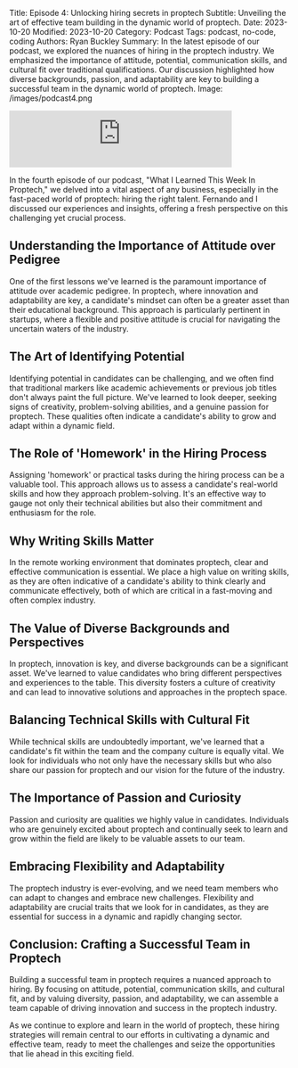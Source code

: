 Title: Episode 4: Unlocking hiring secrets in proptech
Subtitle: Unveiling the art of effective team building in the dynamic world of proptech.
Date: 2023-10-20
Modified: 2023-10-20
Category: Podcast
Tags: podcast, no-code, coding
Authors: Ryan Buckley
Summary: In the latest episode of our podcast, we explored the nuances of hiring in the proptech industry. We emphasized the importance of attitude, potential, communication skills, and cultural fit over traditional qualifications. Our discussion highlighted how diverse backgrounds, passion, and adaptability are key to building a successful team in the dynamic world of proptech.
Image: /images/podcast4.png


<iframe src="https://podcasters.spotify.com/pod/show/thisweekinproptech/embed/episodes/Is-it-possible-to-hire-well-reliably-e2b26me/a-aaha9b0" height="102px" width="400px" frameborder="0" scrolling="no"></iframe>

In the fourth episode of our podcast, "What I Learned This Week In Proptech," we delved into a vital aspect of any business, especially in the fast-paced world of proptech: hiring the right talent. Fernando and I discussed our experiences and insights, offering a fresh perspective on this challenging yet crucial process.

## Understanding the Importance of Attitude over Pedigree

One of the first lessons we've learned is the paramount importance of attitude over academic pedigree. In proptech, where innovation and adaptability are key, a candidate's mindset can often be a greater asset than their educational background. This approach is particularly pertinent in startups, where a flexible and positive attitude is crucial for navigating the uncertain waters of the industry.

## The Art of Identifying Potential

Identifying potential in candidates can be challenging, and we often find that traditional markers like academic achievements or previous job titles don't always paint the full picture. We've learned to look deeper, seeking signs of creativity, problem-solving abilities, and a genuine passion for proptech. These qualities often indicate a candidate's ability to grow and adapt within a dynamic field.

## The Role of 'Homework' in the Hiring Process

Assigning 'homework' or practical tasks during the hiring process can be a valuable tool. This approach allows us to assess a candidate's real-world skills and how they approach problem-solving. It's an effective way to gauge not only their technical abilities but also their commitment and enthusiasm for the role.

## Why Writing Skills Matter

In the remote working environment that dominates proptech, clear and effective communication is essential. We place a high value on writing skills, as they are often indicative of a candidate's ability to think clearly and communicate effectively, both of which are critical in a fast-moving and often complex industry.

## The Value of Diverse Backgrounds and Perspectives

In proptech, innovation is key, and diverse backgrounds can be a significant asset. We've learned to value candidates who bring different perspectives and experiences to the table. This diversity fosters a culture of creativity and can lead to innovative solutions and approaches in the proptech space.

## Balancing Technical Skills with Cultural Fit

While technical skills are undoubtedly important, we've learned that a candidate's fit within the team and the company culture is equally vital. We look for individuals who not only have the necessary skills but who also share our passion for proptech and our vision for the future of the industry.

## The Importance of Passion and Curiosity

Passion and curiosity are qualities we highly value in candidates. Individuals who are genuinely excited about proptech and continually seek to learn and grow within the field are likely to be valuable assets to our team.

## Embracing Flexibility and Adaptability

The proptech industry is ever-evolving, and we need team members who can adapt to changes and embrace new challenges. Flexibility and adaptability are crucial traits that we look for in candidates, as they are essential for success in a dynamic and rapidly changing sector.

## Conclusion: Crafting a Successful Team in Proptech

Building a successful team in proptech requires a nuanced approach to hiring. By focusing on attitude, potential, communication skills, and cultural fit, and by valuing diversity, passion, and adaptability, we can assemble a team capable of driving innovation and success in the proptech industry.

As we continue to explore and learn in the world of proptech, these hiring strategies will remain central to our efforts in cultivating a dynamic and effective team, ready to meet the challenges and seize the opportunities that lie ahead in this exciting field.